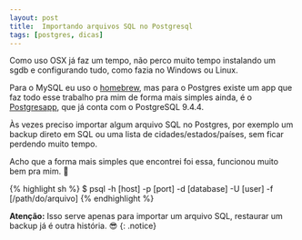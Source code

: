 ```yaml
---
layout: post
title:  Importando arquivos SQL no Postgresql
tags: [postgres, dicas]
---
```

Como uso OSX já faz um tempo, não perco muito tempo instalando um sgdb e configurando tudo, como fazia no Windows ou Linux.

Para o MySQL eu uso o [homebrew][1], mas para o Postgres existe um app que faz todo esse trabalho pra mim de forma mais simples ainda, é o [Postgresapp][2], que já conta com o PostgreSQL 9.4.4.

Às vezes preciso importar algum arquivo SQL no Postgres, por exemplo um backup direto em SQL ou uma lista de cidades/estados/países, sem ficar perdendo muito tempo.

Acho que a forma mais simples que encontrei foi essa, funcionou muito bem pra mim. :dancers:

{% highlight sh %}
$ psql -h [host] -p [port] -d [database] -U [user] -f [/path/do/arquivo]
{% endhighlight %}

**Atenção:** Isso serve apenas para importar um arquivo SQL, restaurar um backup já é outra história. :sunglasses:
{: .notice}

[1]: https://github.com/Homebrew/homebrew
[2]: http://postgresapp.com
